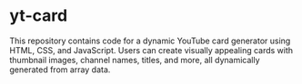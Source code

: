 # yt-card
This repository contains code for a dynamic YouTube card generator using HTML, CSS, and JavaScript. Users can create visually appealing cards with thumbnail images, channel names, titles, and more, all dynamically generated from array data.
